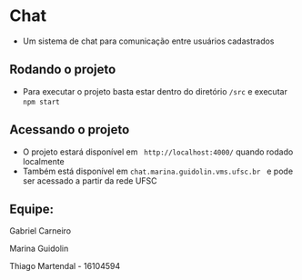 # Chat
* Um sistema de chat para comunicação entre usuários cadastrados

## Rodando o projeto 
 * Para executar o projeto basta estar dentro do diretório ```/src``` e executar ```npm start ```

## Acessando o projeto
* O projeto estará disponível em ``` http://localhost:4000/``` quando rodado localmente
* Também está disponível em ```chat.marina.guidolin.vms.ufsc.br ``` e pode ser acessado a partir da rede UFSC

## Equipe:

Gabriel Carneiro

Marina Guidolin

Thiago Martendal - 16104594

